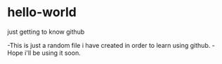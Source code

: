 # hello-world
just getting to know github

-This is just a random file i have created in order to learn using github.
-Hope i'll be using it soon.
